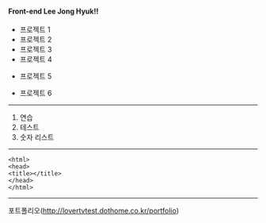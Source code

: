 #### Front-end Lee Jong Hyuk!!
* 프로젝트 1
* 프로젝트 2
* 프로젝트 3
* 프로젝트 4
- 프로젝트 5
+ 프로젝트 6
---
1. 연습
2. 테스트
3. 숫자 리스트
---

```
<html>
<head>
<title></title>
</head>
</html>
```
---
포트폴리오(http://lovertvtest.dothome.co.kr/portfolio)